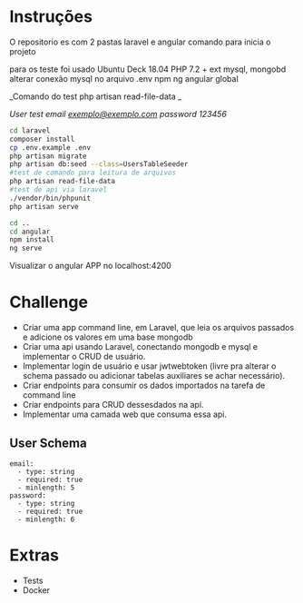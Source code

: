 # Instruções 

  O repositorio es com 2 pastas laravel e angular
  comando para inicia o projeto

  para os teste foi usado
  Ubuntu Deck 18.04
  PHP 7.2 + ext mysql, mongobd
  alterar conexão mysql no arquivo .env
  npm ng angular global

  _Comando do test php artisan read-file-data _

  _User test email exemplo@exemplo.com password 123456_

  ```bash
  cd laravel
  composer install
  cp .env.example .env
  php artisan migrate
  php artisan db:seed --class=UsersTableSeeder
  #test de comando para leitura de arquivos 
  php artisan read-file-data
  #test de api via laravel
  ./vendor/bin/phpunit
  php artisan serve

  cd ..
  cd angular
  npm install
  ng serve
  ```
Visualizar o angular APP no localhost:4200

# Challenge
- Criar uma app command line, em Laravel, que leia os arquivos passados e adicione os valores em uma base mongodb
- Criar uma api usando Laravel, conectando mongodb e mysql e implementar o CRUD de usuário.
- Implementar login de usuário e usar jwtwebtoken (livre pra alterar o schema passado ou adicionar 
tabelas auxiliares se achar necessário). 
- Criar endpoints para consumir os dados importados na tarefa de command line 
- Criar endpoints para CRUD dessesdados na api.
- Implementar uma camada web que consuma essa api. 

## User Schema
    email: 
      - type: string 
      - required: true
      - minlength: 5
    password: 
      - type: string 
      - required: true
      - minlength: 6

# Extras 
- Tests 
- Docker 

